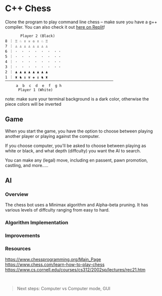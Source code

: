 # C++ Chess

Clone the program to play command line chess – make sure you have a g++ compiler. You can also check it out [here on Replit](https://replit.com/@kjsbot/c-pp-hess)!
```
       Player 2 (Black)
8 ｜ ♖ ♘ ♗ ♕ ♔ ♗ ♘ ♖
7 ｜ ♙ ♙ ♙ ♙ ♙ ♙ ♙ ♙
6 ｜ ·  ·  ·  ·  ·  ·  · ·
5 ｜ ·  ·  ·  ·  ·  ·  · ·
4 ｜ ·  ·  ·  ·  ·  ·  · ·
3 ｜ ·  ·  ·  ·  ·  ·  · ·
2 ｜ ♟ ♟ ♟ ♟ ♟ ♟ ♟ ♟
1 ｜ ♜ ♞ ♝ ♛ ♚ ♝ ♞ ♜
⎻⎻⎻⎻⎻⎻⎻⎻⎻⎻⎻⎻⎻⎻⎻⎻⎻⎻⎻⎻⎻⎻⎻⎻⎻⎻⎻⎻⎻⎻
     a  b  c  d  e  f  g h
      Player 1 (White)
```
note: make sure your terminal background is a dark color, otherwise the piece colors will be inverted

## Game
When you start the game, you have the option to choose between playing another player or playing against the computer. 

If you choose computer, you'll be asked to choose between playing as white or black, and what depth (diffculty) you want the AI to search.

You can make any (legal) move, including en passent, pawn promotion, castling, and more.....


## AI
### Overview
The chess bot uses a Minimax algorithm and Alpha–beta pruning. It has various levels of diffculty ranging from easy to hard.
### Algorithm Implementation

### Improvements


### Resources
https://www.chessprogramming.org/Main_Page <br>
https://www.chess.com/learn-how-to-play-chess <br>
https://www.cs.cornell.edu/courses/cs312/2002sp/lectures/rec21.htm


<br>

> Next steps: Computer vs Computer mode, GUI
